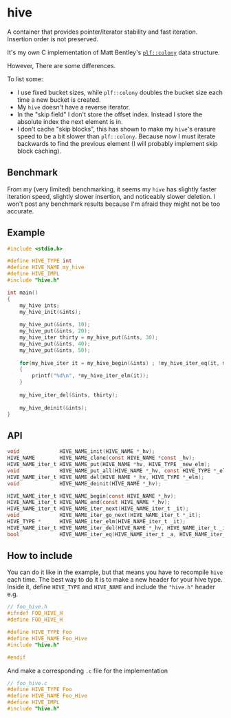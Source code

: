 # hive
A container that provides pointer/iterator stability and fast iteration. Insertion order is not preserved.

It's my own C implementation of Matt Bentley's [`plf::colony`](https://github.com/mattreecebentley/plf_colony) data structure.

However, There are some differences.

To list some:
- I use fixed bucket sizes, while `plf::colony` doubles the bucket size each time a new bucket is created.
- My `hive` doesn't have a reverse iterator.
- In the "skip field" I don't store the offset index. Instead I store the absolute index the next element is in.
- I don't cache "skip blocks", this has shown to make my `hive`'s erasure speed to be a bit slower than `plf::colony`. Because now I must iterate backwards to find the previous element (I will probably implement skip block caching).

## Benchmark

From my (very limited) benchmarking, it seems my `hive` has slightly faster iteration speed, slightly slower insertion, and noticeably slower deletion.
I won't post any benchmark results because I'm afraid they might not be too accurate.

## Example

```C
#include <stdio.h>

#define HIVE_TYPE int
#define HIVE_NAME my_hive
#define HIVE_IMPL
#include "hive.h"

int main()
{
    my_hive ints;
    my_hive_init(&ints);
    
    my_hive_put(&ints, 10);
    my_hive_put(&ints, 20);
    my_hive_iter thirty = my_hive_put(&ints, 30);
    my_hive_put(&ints, 40);
    my_hive_put(&ints, 50);
    
    for(my_hive_iter it = my_hive_begin(&ints) ; !my_hive_iter_eq(it, my_hive_end(&ints)) ; my_hive_iter_go_next(&it))
    {
        printf("%d\n", *my_hive_iter_elm(it));
    }
    
    my_hive_iter_del(&ints, thirty);
    
    my_hive_deinit(&ints);
}
```

## API
```C
void             HIVE_NAME_init(HIVE_NAME *_hv);
HIVE_NAME        HIVE_NAME_clone(const HIVE_NAME *const _hv);
HIVE_NAME_iter_t HIVE_NAME_put(HIVE_NAME *hv, HIVE_TYPE _new_elm);
void             HIVE_NAME_put_all(HIVE_NAME *_hv, const HIVE_TYPE *_elms, size_t _nelms);
HIVE_NAME_iter_t HIVE_NAME_del(HIVE_NAME *_hv, HIVE_TYPE *_elm);
void             HIVE_NAME_deinit(HIVE_NAME *_hv);

HIVE_NAME_iter_t HIVE_NAME_begin(const HIVE_NAME *_hv);
HIVE_NAME_iter_t HIVE_NAME_end(const HIVE_NAME *_hv);
HIVE_NAME_iter_t HIVE_NAME_iter_next(HIVE_NAME_iter_t _it);
void             HIVE_NAME_iter_go_next(HIVE_NAME_iter_t *_it);
HIVE_TYPE *      HIVE_NAME_iter_elm(HIVE_NAME_iter_t _it);
HIVE_NAME_iter_t HIVE_NAME_iter_del(HIVE_NAME *_hv, HIVE_NAME_iter_t _it);
bool             HIVE_NAME_iter_eq(HIVE_NAME_iter_t _a, HIVE_NAME_iter_t _b);
```

## How to include
You can do it like in the example, but that means you have to recompile `hive` each time.
The best way to do it is to make a new header for your hive type. Inside it, define `HIVE_TYPE` and `HIVE_NAME` and include the `"hive.h"` header
e.g.

```C
// foo_hive.h
#ifndef FOO_HIVE_H
#define FOO_HIVE_H

#define HIVE_TYPE Foo
#define HIVE_NAME Foo_Hive
#include "hive.h"

#endif
```

And make a corresponding `.c` file for the implementation

```C
// foo_hive.c
#define HIVE_TYPE Foo
#define HIVE_NAME Foo_Hive
#define HIVE_IMPL
#include "hive.h"
```
